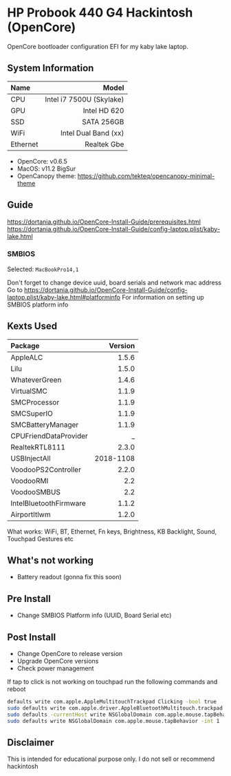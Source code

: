# HP Probook 440 G4 Hackintosh (OpenCore)

OpenCore bootloader configuration EFI for my kaby lake laptop.

## System Information

| Name     |                    Model |
| :------- | -----------------------: |
| CPU      | Intel i7 7500U (Skylake) |
| GPU      |             Intel HD 620 |
| SSD      |               SATA 256GB |
| WiFi     |     Intel Dual Band (xx) |
| Ethernet |              Realtek Gbe |

- OpenCore: v0.6.5
- MacOS: v11.2 BigSur
- OpenCanopy theme: <https://github.com/tekteq/opencanopy-minimal-theme>

## Guide

<https://dortania.github.io/OpenCore-Install-Guide/prerequisites.html>
<https://dortania.github.io/OpenCore-Install-Guide/config-laptop.plist/kaby-lake.html>

### SMBIOS

Selected: `MacBookPro14,1`

Don't forget to change device uuid, board serials and network mac address
Go to <https://dortania.github.io/OpenCore-Install-Guide/config-laptop.plist/kaby-lake.html#platforminfo> For information on setting up SMBIOS platform info

## Kexts Used

| Package                |   Version |
| :--------------------- | --------: |
| AppleALC               |     1.5.6 |
| Lilu                   |     1.5.0 |
| WhateverGreen          |     1.4.6 |
| VirtualSMC             |     1.1.9 |
| SMCProcessor           |     1.1.9 |
| SMCSuperIO             |     1.1.9 |
| SMCBatteryManager      |     1.1.9 |
| CPUFriendDataProvider  |         _ |
| RealtekRTL8111         |     2.3.0 |
| USBInjectAll           | 2018-1108 |
| VoodooPS2Controller    |     2.2.0 |
| VoodooRMI              |       2.2 |
| VoodooSMBUS            |       2.2 |
| IntelBluetoothFirmware |     1.1.2 |
| AirportItlwm           |     1.2.0 |

What works: WiFi, BT, Ethernet, Fn keys, Brightness, KB Backlight, Sound, Touchpad Gestures etc

## What's not working

- Battery readout (gonna fix this soon)

## Pre Install

- Change SMBIOS Platform info (UUID, Board Serial etc)

## Post Install

- Change OpenCore to release version
- Upgrade OpenCore versions
- Check power management

If tap to click is not working on touchpad run the following commands and reboot

```bash
defaults write com.apple.AppleMultitouchTrackpad Clicking -bool true
sudo defaults write com.apple.driver.AppleBluetoothMultitouch.trackpad Clicking -bool true
sudo defaults -currentHost write NSGlobalDomain com.apple.mouse.tapBehavior -int 1
sudo defaults write NSGlobalDomain com.apple.mouse.tapBehavior -int 1
```
  
## Disclaimer

This is intended for educational purpose only. I do not sell or recommend hackintosh